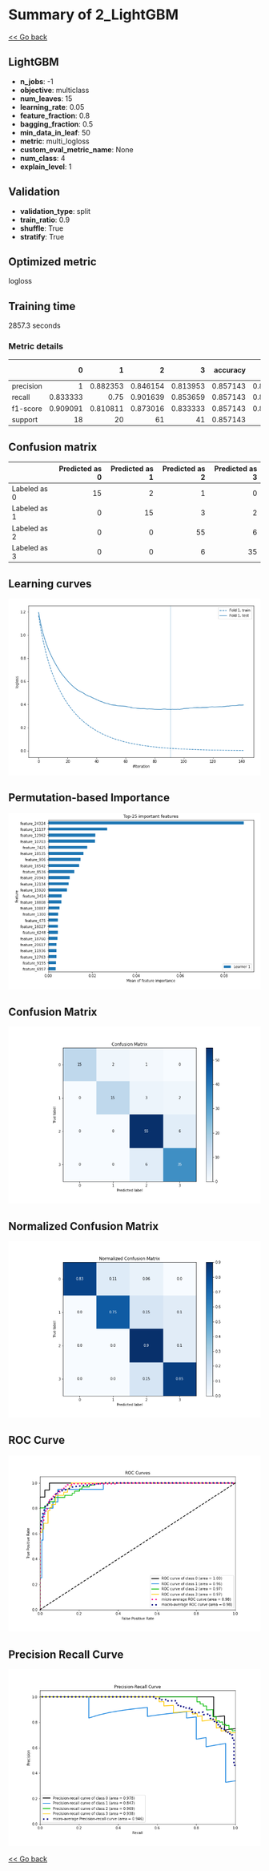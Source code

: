 # Summary of 2_LightGBM

[<< Go back](../README.md)


## LightGBM
- **n_jobs**: -1
- **objective**: multiclass
- **num_leaves**: 15
- **learning_rate**: 0.05
- **feature_fraction**: 0.8
- **bagging_fraction**: 0.5
- **min_data_in_leaf**: 50
- **metric**: multi_logloss
- **custom_eval_metric_name**: None
- **num_class**: 4
- **explain_level**: 1

## Validation
 - **validation_type**: split
 - **train_ratio**: 0.9
 - **shuffle**: True
 - **stratify**: True

## Optimized metric
logloss

## Training time

2857.3 seconds

### Metric details
|           |         0 |         1 |         2 |         3 |   accuracy |   macro avg |   weighted avg |   logloss |
|:----------|----------:|----------:|----------:|----------:|-----------:|------------:|---------------:|----------:|
| precision |  1        |  0.882353 |  0.846154 |  0.813953 |   0.857143 |    0.885615 |       0.861675 |   0.35717 |
| recall    |  0.833333 |  0.75     |  0.901639 |  0.853659 |   0.857143 |    0.834658 |       0.857143 |   0.35717 |
| f1-score  |  0.909091 |  0.810811 |  0.873016 |  0.833333 |   0.857143 |    0.856563 |       0.857146 |   0.35717 |
| support   | 18        | 20        | 61        | 41        |   0.857143 |  140        |     140        |   0.35717 |


## Confusion matrix
|              |   Predicted as 0 |   Predicted as 1 |   Predicted as 2 |   Predicted as 3 |
|:-------------|-----------------:|-----------------:|-----------------:|-----------------:|
| Labeled as 0 |               15 |                2 |                1 |                0 |
| Labeled as 1 |                0 |               15 |                3 |                2 |
| Labeled as 2 |                0 |                0 |               55 |                6 |
| Labeled as 3 |                0 |                0 |                6 |               35 |

## Learning curves
![Learning curves](learning_curves.png)

## Permutation-based Importance
![Permutation-based Importance](permutation_importance.png)
## Confusion Matrix

![Confusion Matrix](confusion_matrix.png)


## Normalized Confusion Matrix

![Normalized Confusion Matrix](confusion_matrix_normalized.png)


## ROC Curve

![ROC Curve](roc_curve.png)


## Precision Recall Curve

![Precision Recall Curve](precision_recall_curve.png)



[<< Go back](../README.md)

